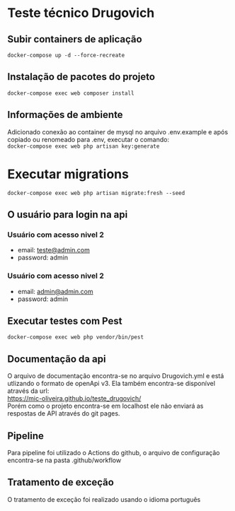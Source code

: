 # Teste técnico Drugovich

## Subir containers de aplicação
`docker-compose up -d --force-recreate`

## Instalação de pacotes do projeto
`docker-compose exec web composer install`

## Informações de ambiente
Adicionado conexão ao container de mysql no arquivo .env.example e após copiado ou renomeado para .env, executar o comando:
<br>`docker-compose exec web php artisan key:generate`</br>

# Executar migrations
`docker-compose exec web php artisan migrate:fresh --seed`

## O usuário para login na api

### Usuário com acesso nivel 2
- email: teste@admin.com
- password: admin

### Usuário com acesso nivel 2
- email: admin@admin.com
- password: admin
 
## Executar testes com Pest
`docker-compose exec web php vendor/bin/pest`

## Documentação da api
O arquivo de documentação encontra-se no arquivo Drugovich.yml e está utlizando o formato de openApi v3. Ela também encontra-se disponível através da url: <br>
https://mic-oliveira.github.io/teste_drugovich/ <br>
Porém como o projeto encontra-se em localhost ele não enviará as respostas de API através do git pages.

## Pipeline
Para pipeline foi utilizado o Actions do github, o arquivo de configuração encontra-se na pasta .github/workflow

## Tratamento de exceção
O tratamento de exceção foi realizado usando o idioma português
